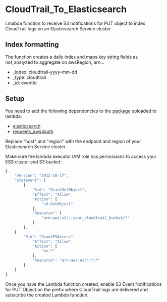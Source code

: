 # CloudTrail_To_Elasticsearch

Lmabda function to receive S3 notifications for PUT object to index CloudTrail logs on an Elasticsearch Service cluster.


## Index formatting
The function creates a daily index and maps key string fields as not_analyzed to aggregate on awsRegion, arn...

* _index: cloudtrail-yyyy-mm-dd
* _type: cloudtrail
* _id: eventId

## Setup

You need to add the following dependencies to the [package](http://docs.aws.amazon.com/lambda/latest/dg/lambda-python-how-to-create-deployment-package.html) uploaded to lambda:
* [elasticsearch](https://github.com/elastic/elasticsearch-py)
* [requests_aws4auth](https://github.com/sam-washington/requests-aws4auth)

Replace "host" and "region" with the endpoint and region of your Elasticsearch Service cluster

Make sure the lambda executor IAM role has permissions to access your ESS cluster and S3 bucket:

```javascript
{
    "Version": "2012-10-17",
    "Statement": [
        {
            "Sid": "GrantGetObject",
            "Effect": "Allow",
            "Action": [
                "s3:GetObject"
            ],
            "Resource": [
                "arn:aws:s3:::your_cloudtrail_bucket/*"
            ]
        },	
	{
	    "Sid": "GrantESAccess",
            "Effect": "Allow",
            "Action": [
                "es:*"
            ],
            "Resource": "arn:aws:es:*:*:*"
        }
    ]
}

```
Once you have the Lambda function created, enable S3 Event Notifications for PUT Object on the prefix where CloudTrail logs are delivered and subscribe the created Lambda function.